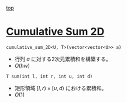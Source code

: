 [top](../README.md)

# [Cumulative Sum 2D](./cum2d.hpp)

`cumulative_sum_2D<U, T>(vector<vector<U>> a)`
- 行列 $a$ に対する2次元累積和を構築する。
- $O(hw)$

`T sum(int l, int r, int u, int d)`
- 矩形領域 $[l, r) \times [u, d)$ における累積和。
- $O(1)$